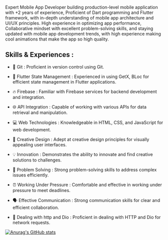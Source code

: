 Expert Mobile App Developer building production-level mobile application with +2 years of experience, Proficient of Dart programming and Flutter framework, with in-depth understanding of mobile app architecture and UI/UX principles. High experience in optimizing app performance, Collaborative mindset with excellent problem-solving skills, and staying updated with mobile app development trends, with high experience making cool animations 
that make the app so high quality. 

## Skills & Experiences :

-  🔄 Git : Proficient in version control using Git.

-  🚀 Flutter State Management : Experienced in using GetX, BLoc for efficient state management in Flutter applications.

-  🔥 Firebase : Familiar with Firebase services for backend development and integration.

-  🌐 API Integration : Capable of working with various APIs for data retrieval and manipulation.

-  💻 Web Technologies : Knowledgeable in HTML, CSS, and JavaScript for web development.

-  🎨 Creative Design : Adept at creative design principles for visually appealing user interfaces.

-  💡 Innovation : Demonstrates the ability to innovate and find creative solutions to challenges.

-  🧩 Problem Solving : Strong problem-solving skills to address complex issues efficiently.

-  ⏰ Working Under Pressure : Comfortable and effective in working under pressure to meet deadlines.

-  🗣 Effective Communication : Strong communication skills for clear and efficient collaboration.

-  🔄 Dealing with http and Dio : Proficient in dealing with HTTP and Dio for network requests.



  [![Anurag's GitHub stats](https://github-readme-stats.vercel.app/api?username=RamaHamzaa)](https://github.com/RamaHamzaa/github-readme-stats)
